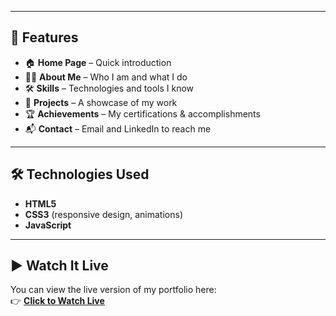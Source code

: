 
---

## 🚀 Features

- 🏠 **Home Page** – Quick introduction  
- 👩‍💻 **About Me** – Who I am and what I do  
- 🛠 **Skills** – Technologies and tools I know  
- 📂 **Projects** – A showcase of my work  
- 🏆 **Achievements** – My certifications & accomplishments  
- 📬 **Contact** – Email and LinkedIn to reach me  

---

## 🛠 Technologies Used

- **HTML5**  
- **CSS3** (responsive design, animations)  
- **JavaScript**  

---

## ▶️ Watch It Live

You can view the live version of my portfolio here:  
👉 [**Click to Watch Live**](https://your-username.github.io/portfolio/)  

  
